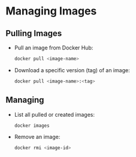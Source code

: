 # Managing Images

## Pulling Images

- Pull an image from Docker Hub:

  ```sh
  docker pull <image-name>
  ```

- Download a specific version (tag) of an image:

  ```sh
  docker pull <image-name>:<tag>
  ```

## Managing

- List all pulled or created images:

  ```sh
  docker images
  ```

- Remove an image:

  ```sh
  docker rmi <image-id>
  ```
